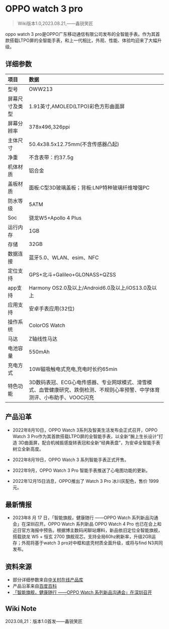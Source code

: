 # OPPO watch 3 pro

>Wiki版本1.0,2023.08.21,——鑫锐笑匠

oppo watch 3 pro是OPPO广东移动通信有限公司发布的全智能手表。作为其首款搭载LTPO屏的全智能手表，和上一代相比，外观、性能、体验均迎来了大幅升级。


## 详细参数
|项目|数据|
|:---|:---|
|型号|OWW213|
|屏幕尺寸及类型|1.91英寸,AMOLED(LTPO)彩色方形曲面屏|
|屏幕分辨率|378x496,326ppi|
|主体尺寸|50.4x38.5x12.75mm(不含传感器凸起)|
|净重|不含表带：约37.5g|
|机体材质|铝合金|
|盖板材质|面板:C型3D玻璃盖板；背板:LNP特种玻璃纤维增强PC|
|防水等级|5ATM|
|Soc|骁龙W5+Apollo 4 Plus|
|运行内存|1GB|
|存储|32GB|
|数据连接|蓝牙5.0、WLAN、esim、NFC|
|定位支持|GPS+北斗+Galileo+GLONASS+QZSS|
|app支持|Harmony OS2.0及以上/Android6.0及以上/iOS13.0及以上|
|应用支持|安卓手表应用(32位)|
|操作系统|ColorOS Watch|
|马达|Z轴线性马达|
|电池容量|550mAh|
|充电方式|10W磁吸触电式充电,充电时长约65min|
|特色功能|3D数码表冠、ECG心电传感器、专业网球模式、滑雪模式、血管健康研究、跌倒检测、不规则心率预警、中学体育测评、小布助手、VOOC闪充|


## 产品沿革

- 2022年8月10日，OPPO Watch 3系列及智美生活发布会正式召开，OPPO Watch 3 Pro作为其首款搭载LTPO屏的全智能手表，以全新“腕上生长设计”打造 3D曲面屏，配合机械振感旋转表冠和全新“经典表盘”，为安卓全智能手表树立全新高度。

- 2022年8月19日，OPPO Watch 3 系列智能手表正式开售。

- 2022年9月，OPPO Watch 3 Pro 智能手表推送了心电图功能的更新。

- 2022年12月15日消息，OPPO推出了 Watch 3 Pro 冰川灰配色，售价 1999 元。


## 最新情报

- 2023年8 月 17 日，「智能旗舰，健康随行 ——OPPO Watch 系列新品沟通会」在深圳召开。OPPO Watch 系列新品 OPPO Watch 4 Pro 也已在会上和近日官方海报中预告。根据博主数码闲聊站爆料，新品依旧定位全智能旗舰，搭载骁龙 W5 + 恒玄 2700 旗舰双芯，支持全局60hz刷新率，升级2GB运存；外观将基于watch 3 pro对中框和底壳材质全面升级，或将与find N3共同发布。


## 资料来源

- 部分详细参数来自[中关村在线产品库](https://detail.zol.com.cn/1425/1424038/param.shtml)
- 产品沿革来自[百度百科](https://baike.baidu.com/item/OPPO%20Watch%203%20Pro?fromModule=lemma_search-box)
- [「智能旗舰，健康随行 ——OPPO Watch 系列新品沟通会」在深圳召开](https://www.ithome.com/0/713/126.htm)


## Wiki Note

2023.08,21：版本1.0首发——鑫锐笑匠